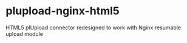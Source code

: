 plupload-nginx-html5
====================

HTML5 plUpload connector redesigned to work with Nginx resumable upload module